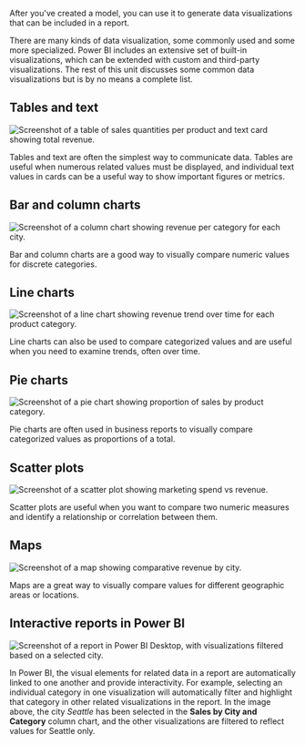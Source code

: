 
After you've created a model, you can use it to generate data visualizations that can be included in a report.

There are many kinds of data visualization, some commonly used and some more specialized. Power BI includes an extensive set of built-in visualizations, which can be extended with custom and third-party visualizations. The rest of this unit discusses some common data visualizations but is by no means a complete list.

## Tables and text

![Screenshot of a table of sales quantities per product and text card showing total revenue.](https://learn.microsoft.com/en-us/training/wwl-data-ai/explore-fundamentals-data-visualization/media/text-table.png)

Tables and text are often the simplest way to communicate data. Tables are useful when numerous related values must be displayed, and individual text values in cards can be a useful way to show important figures or metrics.

## Bar and column charts

![Screenshot of a column chart showing revenue per category for each city.](https://learn.microsoft.com/en-us/training/wwl-data-ai/explore-fundamentals-data-visualization/media/bar-column-chart.png)

Bar and column charts are a good way to visually compare numeric values for discrete categories.

## Line charts

![Screenshot of a line chart showing revenue trend over time for each product category.](https://learn.microsoft.com/en-us/training/wwl-data-ai/explore-fundamentals-data-visualization/media/line-chart.png)

Line charts can also be used to compare categorized values and are useful when you need to examine trends, often over time.

## Pie charts

![Screenshot of a pie chart showing proportion of sales by product category.](https://learn.microsoft.com/en-us/training/wwl-data-ai/explore-fundamentals-data-visualization/media/pie-chart.png)

Pie charts are often used in business reports to visually compare categorized values as proportions of a total.

## Scatter plots

![Screenshot of a scatter plot showing marketing spend vs revenue.](https://learn.microsoft.com/en-us/training/wwl-data-ai/explore-fundamentals-data-visualization/media/scatter-plot.png)

Scatter plots are useful when you want to compare two numeric measures and identify a relationship or correlation between them.

## Maps

![Screenshot of a map showing comparative revenue by city.](https://learn.microsoft.com/en-us/training/wwl-data-ai/explore-fundamentals-data-visualization/media/map.png)

Maps are a great way to visually compare values for different geographic areas or locations.

## Interactive reports in Power BI

![Screenshot of a report in Power BI Desktop, with visualizations filtered based on a selected city.](https://learn.microsoft.com/en-us/training/wwl-data-ai/explore-fundamentals-data-visualization/media/power-bi-report.png)

In Power BI, the visual elements for related data in a report are automatically linked to one another and provide interactivity. For example, selecting an individual category in one visualization will automatically filter and highlight that category in other related visualizations in the report. In the image above, the city _Seattle_ has been selected in the **Sales by City and Category** column chart, and the other visualizations are filtered to reflect values for Seattle only.